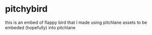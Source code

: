 # pitchybird
this is an embed of flappy bird that I made using pitchlane assets to be embeded (hopefully) into pitchlane
